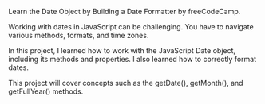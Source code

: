 Learn the Date Object by Building a Date Formatter by freeCodeCamp.

Working with dates in JavaScript can be challenging. You have to navigate various methods, formats, and time zones.

In this project, I learned how to work with the JavaScript Date object, including its methods and properties. I also learned how to correctly format dates.

This project will cover concepts such as the getDate(), getMonth(), and getFullYear() methods.
